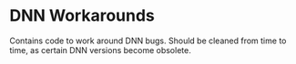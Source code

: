 ﻿# DNN Workarounds

Contains code to work around DNN bugs. Should be cleaned from time to time, as certain DNN versions become obsolete.